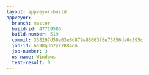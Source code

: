 ```yaml
---
layout: appveyor-build
appveyor:
  branch: master
  build-id: 47719586
  build-number: 519
  commit: 338297d50a63e6d879e85003f6e73856da0c895c
  job-id: 6s98q3h2yr7884on
  job-number: 3
  os-name: Windows
  test-result: 0
---
```

